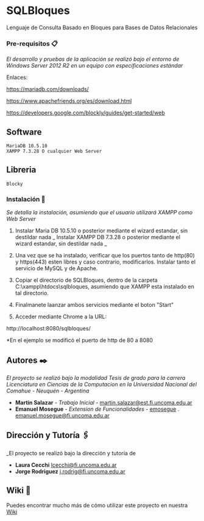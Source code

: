 # SQLBloques
Lenguaje de Consulta Basado en Bloques para Bases de Datos Relacionales 

### Pre-requisitos 📋

_El desarrollo y pruebas de la aplicación se realizó bajo el entorno de Windows Server 2012 R2 en un equipo con especificaciones estándar_

Enlaces:

<https://mariadb.com/downloads/>

<https://www.apachefriends.org/es/download.html>

<https://developers.google.com/blockly/guides/get-started/web>

## Software
```
MariaDB 10.5.10 
XAMPP 7.3.28 O cualquier Web Server
```

## Libreria
```
Blocky

```

### Instalación 🔧

_Se detalla la instalación, asumiendo que el usuario utilizará XAMPP como Web Server_

1.  Instalar Maria DB 10.5.10 o posterior mediante el wizard estandar, sin destildar nada _
 Instalar XAMPP DB 7.3.28 o posterior mediante el wizard estandar, sin destildar nada _

2.  Una vez que se ha instalado, verificar que los puertos tanto de http(80) y https(443) esten libres y caso contrario, modificarlos. Instalar tanto el servicio de MySQL y de Apache.

3.  Copiar el directorio de SQLBloques, dentro de la carpeta C:\xampp\htdocs\sqlbloques, asumiendo que XAMPP esta instalado en tal directorio.

4.  Finalmanete laanzar ambos servicios mediante el boton "Start"

5.  Acceder mediante Chrome a la URL: 

http://localhost:8080/sqlbloques/

*En el ejemplo se modificó el puerto de http de 80 a 8080



## Autores ✒️

_El proyecto se realizó bajo la modalidad Tesis de grado para la carrera Licenciatura en Ciencias de la Computacion en la Universidad Nacional del Comahue - Neuquén - Argentina_

* **Martin Salazar** - *Trabajo Inicial* - <martin.salazar@est.fi.uncoma.edu.ar>
* **Emanuel Mosegue** - *Extension de Funcionalidades* - [emosegue](https://github.com/villanuevand) . <emanuel.mosegue@fi.uncoma.edu.ar>

## Dirección y Tutoría 🖇️

_El proyecto se realizó bajo la dirección y tutoría de 

* **Laura Cecchi**  <lcecchi@fi.uncoma.edu.ar>
* **Jorge Rodriguez** <j.rodrig@fi.uncoma.edu.ar>

## Wiki 📖

Puedes encontrar mucho más de cómo utilizar este proyecto en nuestra [Wiki](https://github.com/emosegue/SQLBloques/wiki)

